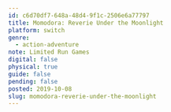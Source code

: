 ```yaml
---
id: c6d70df7-648a-48d4-9f1c-2506e6a77797
title: Momodora: Reverie Under the Moonlight
platform: switch
genre:
  - action-adventure
note: Limited Run Games
digital: false
physical: true
guide: false
pending: false
posted: 2019-10-08
slug: momodora-reverie-under-the-moonlight
---
```

